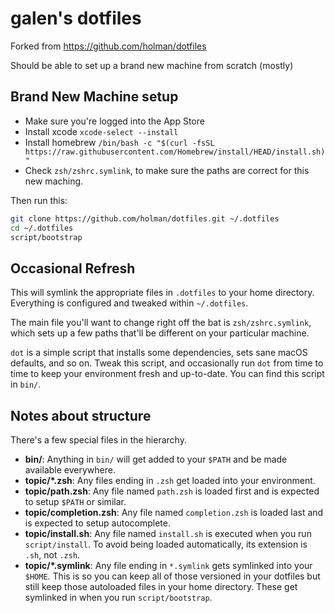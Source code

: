 # galen's dotfiles

Forked from https://github.com/holman/dotfiles

Should be able to set up a brand new machine from scratch (mostly)

## Brand New Machine setup
- Make sure you're logged into the App Store
- Install xcode `xcode-select --install`
- Install homebrew `/bin/bash -c "$(curl -fsSL https://raw.githubusercontent.com/Homebrew/install/HEAD/install.sh)"`
- Check `zsh/zshrc.symlink`, to make sure the paths are correct for this new maching.

Then run this:
```sh
git clone https://github.com/holman/dotfiles.git ~/.dotfiles
cd ~/.dotfiles
script/bootstrap
```

## Occasional Refresh
This will symlink the appropriate files in `.dotfiles` to your home directory.
Everything is configured and tweaked within `~/.dotfiles`.

The main file you'll want to change right off the bat is `zsh/zshrc.symlink`,
which sets up a few paths that'll be different on your particular machine.

`dot` is a simple script that installs some dependencies, sets sane macOS
defaults, and so on. Tweak this script, and occasionally run `dot` from
time to time to keep your environment fresh and up-to-date. You can find
this script in `bin/`.

## Notes about structure

There's a few special files in the hierarchy.

- **bin/**: Anything in `bin/` will get added to your `$PATH` and be made
  available everywhere.
- **topic/\*.zsh**: Any files ending in `.zsh` get loaded into your
  environment.
- **topic/path.zsh**: Any file named `path.zsh` is loaded first and is
  expected to setup `$PATH` or similar.
- **topic/completion.zsh**: Any file named `completion.zsh` is loaded
  last and is expected to setup autocomplete.
- **topic/install.sh**: Any file named `install.sh` is executed when you run `script/install`. To avoid being loaded automatically, its extension is `.sh`, not `.zsh`.
- **topic/\*.symlink**: Any file ending in `*.symlink` gets symlinked into
  your `$HOME`. This is so you can keep all of those versioned in your dotfiles
  but still keep those autoloaded files in your home directory. These get
  symlinked in when you run `script/bootstrap`.
